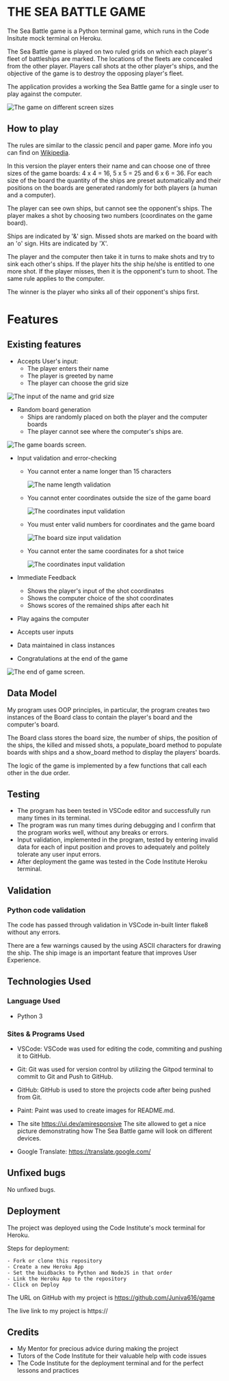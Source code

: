 # THE SEA BATTLE GAME

The Sea Battle game is a Python terminal game, which runs in the Code Insitute mock terminal on Heroku.

The Sea Battle game is played on two ruled grids on which each player's fleet of battleships are marked. The locations of the fleets are concealed from the other player. Players call shots at the other player's ships, and the objective of the game is to destroy the opposing player's fleet.

The application provides a working the Sea Battle game for a single user to play against the computer.

 ![The game on different screen sizes](https://juniva616.github.io/game/readme-files/md-screens.png) 

## How to play

The rules are similar to the classic pencil and paper game. More info you can find on [Wikipedia](https://en.wikipedia.org/wiki/Battleship_(game)).

In this version the player enters their name and can choose one of three sizes of the game boards: 4 x 4 = 16, 5 x 5 = 25 and 6 x 6 = 36.
For each size of the board the quantity of the ships are preset automatically and their positions on the boards are generated randomly for both players
(a human and a computer).

The player can see own ships, but cannot see  the opponent's ships. The player makes a shot by choosing two numbers (coordinates on the game board). 

Ships are indicated by '&' sign.  Missed shots are marked on the board with an 'o' sign. Hits are indicated by 'X'.

The player and the computer then take it in turns to make shots and try to sink each other's ships. If the player hits the ship he/she is entitled to one more shot. If the player misses, then it is the opponent's turn to shoot. The same rule applies to the computer.

The winner is the player who sinks all of their opponent's ships first.
 
 
# Features


## Existing features
- Accepts User's input: 
    - The player enters their name
    - The player is greeted by name
    - The player can choose the grid size
   
 ![The input of the name and grid size ](https://juniva616.github.io/game/readme-files/md-maria16.png)    

- Random board generation
    - Ships are randomly placed on both the player and the computer boards
    - The player cannot see where the computer's ships are.

 ![The game boards screen. ](https://juniva616.github.io/game/readme-files/md-shot.png)  

- Input validation and error-checking
    - You cannot enter a name longer than 15 characters   

        ![The name length validation](https://juniva616.github.io/game/readme-files/md-longname.png) 

    - You cannot enter coordinates outside the size of the game board 
     
         ![The coordinates input validation](https://juniva616.github.io/game/readme-files/md-coord.png)  

     - You must enter valid numbers for coordinates and the game board

        ![The board size input validation](https://juniva616.github.io/game/readme-files/md-invaliddata.png)  


    - You cannot enter the same coordinates for a shot twice  

        ![The coordinates input validation](https://juniva616.github.io/game/readme-files/md-already.png)     

- Immediate Feedback 
    - Shows the player's input of the shot coordinates 
    - Shows the computer choice of the shot coordinates
    - Shows scores of the remained ships after each hit

- Play agains the computer
- Accepts user inputs
- Data maintained in  class instances
- Congratulations at the end of the game

 ![The end of game screen. ](https://juniva616.github.io/game/readme-files/md-gameover.png)  


## Data Model

My program uses OOP principles, in particular, the program creates two instances of the Board class to contain the player's board and the computer's board.

The Board class stores the board size,  the number of ships, the position of the ships, the killed and missed shots, a populate_board method to populate boards with ships and a show_board method to display the players' boards.

The logic of the game is implemented by a few functions that call each other in the due order.

## Testing

- The program has been tested in VSCode editor and successfully run many times in its terminal.
- The program was run many times during debugging and I confirm that the program works well, without any breaks or errors.
- Input validation, implemented in the program, tested by entering invalid data for each of input position and proves to adequately and politely tolerate any user input errors.
- After deployment the game was tested in the Code Institute Heroku terminal.

## Validation
### Python code validation

The code has passed through validation in VSCode in-built linter flake8 without any errors.

There are a few warnings caused by the using ASCII characters for drawing the ship. The ship image is an important feature that improves User Experience. 
 

## Technologies Used

### Language Used
- Python 3

### Sites & Programs Used

- VSCode:
VSCode was used for editing the code, commiting and pushing it to GitHub.

- Git:
Git was used for version control by utilizing the Gitpod terminal to commit to Git and Push to GitHub.

- GitHub:
GitHub is used to store the projects code after being pushed from Git.

- Paint:
Paint was used to create images for README.md.

- The site https://ui.dev/amiresponsive
The site allowed to get a nice picture demonstrating how The Sea Battle game will look on different devices.

- Google Translate:
https://translate.google.com/

 
## Unfixed bugs

No unfixed bugs.

## Deployment

The project was deployed using the Code Institute's mock terminal for Heroku.

Steps for deployment:

    - Fork or clone this repository
    - Create a new Heroku App
    - Set the buidbacks to Python and NodeJS in that order
    - Link the Heroku App to the repository
    - Click on Deploy

The URL on GitHub with my project is https://github.com/Juniva616/game

The live link to my project is https://

## Credits
- My Mentor for precious advice during making the project
- Tutors of the Code Institute for their valuable help with code issues
- The Code Institute for the deployment terminal and for the perfect lessons and practices